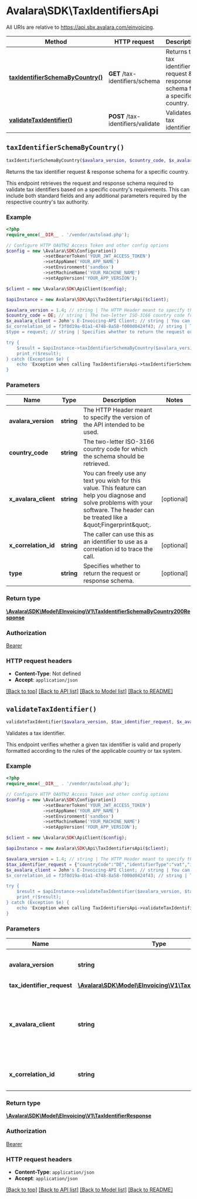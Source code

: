 # Avalara\SDK\TaxIdentifiersApi

All URIs are relative to https://api.sbx.avalara.com/einvoicing.

Method | HTTP request | Description
------------- | ------------- | -------------
[**taxIdentifierSchemaByCountry()**](TaxIdentifiersApi.md#taxIdentifierSchemaByCountry) | **GET** /tax-identifiers/schema | Returns the tax identifier request &amp; response schema for a specific country.
[**validateTaxIdentifier()**](TaxIdentifiersApi.md#validateTaxIdentifier) | **POST** /tax-identifiers/validate | Validates a tax identifier.


## `taxIdentifierSchemaByCountry()`

```php
taxIdentifierSchemaByCountry($avalara_version, $country_code, $x_avalara_client, $x_correlation_id, $type): \Avalara\SDK\Model\EInvoicing\V1\TaxIdentifierSchemaByCountry200Response
```

Returns the tax identifier request & response schema for a specific country.

This endpoint retrieves the request and response schema required to validate tax identifiers based on a specific country's requirements. This can include both standard fields and any additional parameters required by the respective country's tax authority.

### Example

```php
<?php
require_once(__DIR__ . '/vendor/autoload.php');

// Configure HTTP OAUTH2 Access Token and other config options
$config = new \Avalara\SDK\Configuration()
              ->setBearerToken('YOUR_JWT_ACCESS_TOKEN')
              ->setAppName('YOUR_APP_NAME')
              ->setEnvironment('sandbox')
              ->setMachineName('YOUR_MACHINE_NAME')
              ->setAppVersion('YOUR_APP_VERSION');

$client = new \Avalara\SDK\ApiClient($config);

$apiInstance = new Avalara\SDK\Api\TaxIdentifiersApi($client);

$avalara_version = 1.4; // string | The HTTP Header meant to specify the version of the API intended to be used.
$country_code = DE; // string | The two-letter ISO-3166 country code for which the schema should be retrieved.
$x_avalara_client = John's E-Invoicing-API Client; // string | You can freely use any text you wish for this value. This feature can help you diagnose and solve problems with your software. The header can be treated like a \"Fingerprint\".
$x_correlation_id = f3f0d19a-01a1-4748-8a58-f000d0424f43; // string | The caller can use this as an identifier to use as a correlation id to trace the call.
$type = request; // string | Specifies whether to return the request or response schema.

try {
    $result = $apiInstance->taxIdentifierSchemaByCountry($avalara_version, $country_code, $x_avalara_client, $x_correlation_id, $type);
    print_r($result);
} catch (Exception $e) {
    echo 'Exception when calling TaxIdentifiersApi->taxIdentifierSchemaByCountry: ', $e->getMessage(), PHP_EOL;
}
```

### Parameters

Name | Type | Description  | Notes
------------- | ------------- | ------------- | -------------
 **avalara_version** | **string**| The HTTP Header meant to specify the version of the API intended to be used. |
 **country_code** | **string**| The two-letter ISO-3166 country code for which the schema should be retrieved. |
 **x_avalara_client** | **string**| You can freely use any text you wish for this value. This feature can help you diagnose and solve problems with your software. The header can be treated like a \&quot;Fingerprint\&quot;. | [optional]
 **x_correlation_id** | **string**| The caller can use this as an identifier to use as a correlation id to trace the call. | [optional]
 **type** | **string**| Specifies whether to return the request or response schema. | [optional]

### Return type

[**\Avalara\SDK\Model\EInvoicing\V1\TaxIdentifierSchemaByCountry200Response**](../Model/TaxIdentifierSchemaByCountry200Response.md)

### Authorization

[Bearer](../../../README.md#Bearer)

### HTTP request headers

- **Content-Type**: Not defined
- **Accept**: `application/json`

[[Back to top]](#) [[Back to API list]](../../../README.md#endpoints)
[[Back to Model list]](../../../README.md#models)
[[Back to README]](../../../README.md)

## `validateTaxIdentifier()`

```php
validateTaxIdentifier($avalara_version, $tax_identifier_request, $x_avalara_client, $x_correlation_id): \Avalara\SDK\Model\EInvoicing\V1\TaxIdentifierResponse
```

Validates a tax identifier.

This endpoint verifies whether a given tax identifier is valid and properly formatted according to the rules of the applicable country or tax system.

### Example

```php
<?php
require_once(__DIR__ . '/vendor/autoload.php');

// Configure HTTP OAUTH2 Access Token and other config options
$config = new \Avalara\SDK\Configuration()
              ->setBearerToken('YOUR_JWT_ACCESS_TOKEN')
              ->setAppName('YOUR_APP_NAME')
              ->setEnvironment('sandbox')
              ->setMachineName('YOUR_MACHINE_NAME')
              ->setAppVersion('YOUR_APP_VERSION');

$client = new \Avalara\SDK\ApiClient($config);

$apiInstance = new Avalara\SDK\Api\TaxIdentifiersApi($client);

$avalara_version = 1.4; // string | The HTTP Header meant to specify the version of the API intended to be used.
$tax_identifier_request = {"countryCode":"DE","identifierType":"vat","identifier":"123456789"}; // \Avalara\SDK\Model\EInvoicing\V1\TaxIdentifierRequest
$x_avalara_client = John's E-Invoicing-API Client; // string | You can freely use any text you wish for this value. This feature can help you diagnose and solve problems with your software. The header can be treated like a \"Fingerprint\".
$x_correlation_id = f3f0d19a-01a1-4748-8a58-f000d0424f43; // string | The caller can use this as an identifier to use as a correlation id to trace the call.

try {
    $result = $apiInstance->validateTaxIdentifier($avalara_version, $tax_identifier_request, $x_avalara_client, $x_correlation_id);
    print_r($result);
} catch (Exception $e) {
    echo 'Exception when calling TaxIdentifiersApi->validateTaxIdentifier: ', $e->getMessage(), PHP_EOL;
}
```

### Parameters

Name | Type | Description  | Notes
------------- | ------------- | ------------- | -------------
 **avalara_version** | **string**| The HTTP Header meant to specify the version of the API intended to be used. |
 **tax_identifier_request** | [**\Avalara\SDK\Model\EInvoicing\V1\TaxIdentifierRequest**](../Model/TaxIdentifierRequest.md)|  |
 **x_avalara_client** | **string**| You can freely use any text you wish for this value. This feature can help you diagnose and solve problems with your software. The header can be treated like a \&quot;Fingerprint\&quot;. | [optional]
 **x_correlation_id** | **string**| The caller can use this as an identifier to use as a correlation id to trace the call. | [optional]

### Return type

[**\Avalara\SDK\Model\EInvoicing\V1\TaxIdentifierResponse**](../Model/TaxIdentifierResponse.md)

### Authorization

[Bearer](../../../README.md#Bearer)

### HTTP request headers

- **Content-Type**: `application/json`
- **Accept**: `application/json`

[[Back to top]](#) [[Back to API list]](../../../README.md#endpoints)
[[Back to Model list]](../../../README.md#models)
[[Back to README]](../../../README.md)
